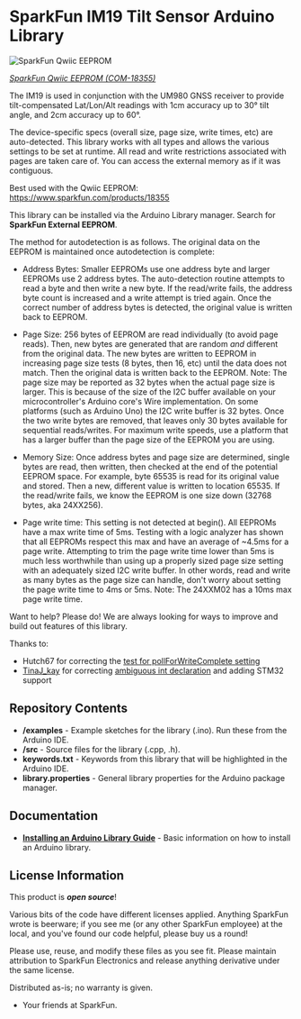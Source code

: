 SparkFun IM19 Tilt Sensor Arduino Library
===========================================================

![SparkFun Qwiic EEPROM](https://cdn.sparkfun.com//assets/parts/1/7/7/0/1/18355-SparkFun_Qwiic_EEPROM_Breakout_-_512Kbit-01.jpg)

[*SparkFun Qwiic EEPROM (COM-18355)*](https://www.sparkfun.com/products/18355)

The IM19 is used in conjunction with the UM980 GNSS receiver to provide tilt-compensated Lat/Lon/Alt readings with 1cm accuracy up to 30° tilt angle, and 2cm accuracy up to 60°.



The device-specific specs (overall size, page size, write times, etc) are auto-detected. This library works with all types and allows the various settings to be set at runtime. All read and write restrictions associated with pages are taken care of. You can access the external memory as if it was contiguous.

Best used with the Qwiic EEPROM: https://www.sparkfun.com/products/18355

This library can be installed via the Arduino Library manager. Search for **SparkFun External EEPROM**.

The method for autodetection is as follows. The original data on the EEPROM is maintained once autodetection is complete:

* Address Bytes: Smaller EEPROMs use one address byte and larger EEPROMs use 2 address bytes. The auto-detection routine attempts to read a byte and then write a new byte. If the read/write fails, the address byte count is increased and a write attempt is tried again. Once the correct number of address bytes is detected, the original value is written back to EEPROM.

* Page Size: 256 bytes of EEPROM are read individually (to avoid page reads). Then, new bytes are generated that are random *and* different from the original data. The new bytes are written to EEPROM in increasing page size tests (8 bytes, then 16, etc) until the data does not match. Then the original data is written back to the EEPROM. Note: The page size may be reported as 32 bytes when the actual page size is larger. This is because of the size of the I2C buffer available on your microcontroller's Arduino core's Wire implementation. On some platforms (such as Arduino Uno) the I2C write buffer is 32 bytes. Once the two write bytes are removed, that leaves only 30 bytes available for sequential reads/writes. For maximum write speeds, use a platform that has a larger buffer than the page size of the EEPROM you are using.

* Memory Size: Once address bytes and page size are determined, single bytes are read, then written, then checked at the end of the potential EEPROM space. For example, byte 65535 is read for its original value and stored. Then a new, different value is written to location 65535. If the read/write fails, we know the EEPROM is one size down (32768 bytes, aka 24XX256).

* Page write time: This setting is not detected at begin(). All EEPROMs have a max write time of 5ms. Testing with a logic analyzer has shown that all EEPROMs respect this max and have an average of ~4.5ms for a page write. Attempting to trim the page write time lower than 5ms is much less worthwhile than using up a properly sized page size setting with an adequately sized I2C write buffer. In other words, read and write as many bytes as the page size can handle, don't worry about setting the page write time to 4ms or 5ms. Note: The 24XXM02 has a 10ms max page write time.

Want to help? Please do! We are always looking for ways to improve and build out features of this library.

Thanks to:

* Hutch67 for correcting the [test for pollForWriteComplete setting](https://github.com/sparkfun/SparkFun_External_EEPROM_Arduino_Library/pull/4/files)
* [TinaJ_kay](https://github.com/TylerBird) for correcting [ambiguous int declaration](https://github.com/sparkfun/SparkFun_External_EEPROM_Arduino_Library/pull/7) and adding STM32 support

Repository Contents
-------------------

* **/examples** - Example sketches for the library (.ino). Run these from the Arduino IDE. 
* **/src** - Source files for the library (.cpp, .h).
* **keywords.txt** - Keywords from this library that will be highlighted in the Arduino IDE. 
* **library.properties** - General library properties for the Arduino package manager. 

Documentation
--------------

* **[Installing an Arduino Library Guide](https://learn.sparkfun.com/tutorials/installing-an-arduino-library)** - Basic information on how to install an Arduino library.

License Information
-------------------

This product is _**open source**_! 

Various bits of the code have different licenses applied. Anything SparkFun wrote is beerware; if you see me (or any other SparkFun employee) at the local, and you've found our code helpful, please buy us a round!

Please use, reuse, and modify these files as you see fit. Please maintain attribution to SparkFun Electronics and release anything derivative under the same license.

Distributed as-is; no warranty is given.

- Your friends at SparkFun.
